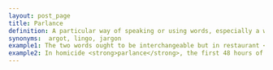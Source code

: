 ```yaml
---
layout: post_page
title: Parlance
definition: A particular way of speaking or using words, especially a way common to those with a particular job or interest
synonyms:  argot, lingo, jargon
example1: The two words ought to be interchangeable but in restaurant <strong>parlance</strong> it seems that pancakes can be thick or thin.
example2: In homicide <strong>parlance</strong>, the first 48 hours of an investigation are crucial.
---
```

